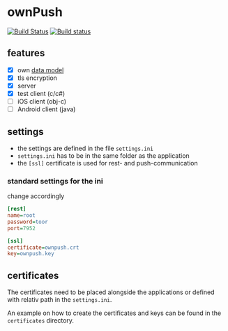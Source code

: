 # ownPush

[![Build Status](https://travis-ci.org/damaex/ownPush.svg?branch=master)](https://travis-ci.org/damaex/ownPush)
[![Build status](https://ci.appveyor.com/api/projects/status/j8ug21bncgq25dws/branch/master?svg=true)](https://ci.appveyor.com/project/damaex/ownpush)

## features
- [x] own [data model](data.md)
- [x] tls encryption
- [x] server
- [x] test client (c/c#)
- [ ] iOS client (obj-c)
- [ ] Android client (java)

## settings

- the settings are defined in the file `settings.ini`
- `settings.ini` has to be in the same folder as the application
- the `[ssl]` certificate is used for rest- and push-communication

### standard settings for the ini
change accordingly
```ini
[rest]
name=root
password=toor
port=7952

[ssl]
certificate=ownpush.crt
key=ownpush.key
```

## certificates

The certificates need to be placed alongside the applications or defined with relativ path in the `settings.ini`.

An example on how to create the certificates and keys can be found in the `certificates` directory.